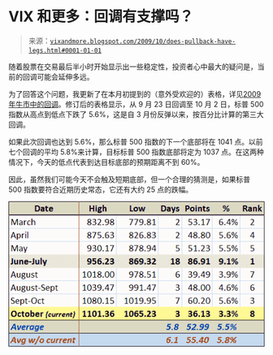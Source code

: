 <!--yml

分类：未分类

日期：2024-05-18 17:24:57

-->

# VIX 和更多：回调有支撑吗？

> 来源：[`vixandmore.blogspot.com/2009/10/does-pullback-have-legs.html#0001-01-01`](http://vixandmore.blogspot.com/2009/10/does-pullback-have-legs.html#0001-01-01)

随着股票在交易最后半小时开始显示出一些稳定性，投资者心中最大的疑问是，当前的回调可能会延伸多远。

为了回答这个问题，我更新了在本月初提到的（意外受欢迎的）表格，详见[2009 年牛市中的回调](http://vixandmore.blogspot.com/2009/10/pullbacks-in-2009-bull-market.html)。修订后的表格显示，从 9 月 23 日回调至 10 月 2 日，标普 500 指数从高点到低点下跌了 5.6%，这是自 3 月份反弹以来，按百分比计算的第三大回调。

如果此次回调也达到 5.6%，那么标普 500 指数的下一个底部将在 1041 点。以前七个回调的平均 5.8%来计算，目标标普 500 指数底部将定为 1037 点。在这两种情况下，今天的低点代表到达目标底部的预期距离不到 60%。

因此，虽然我们可能今天不会触及短期底部，但一个合理的猜测是，如果标普 500 指数要符合近期历史常态，它还有大约 25 点的跌幅。

![](img/597de1654d62bfe960d560f9f6b5a3ca.png)
